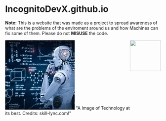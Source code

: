# IncognitoDevX.github.io

**Note:** This is a website that was made as a project to spread awareness of what are the problems of the enviroment around us and how Machines can fix some of them. 
Please do not **MISUSE** the code.

![The world has many things we can fix and cannot. Click on some of the slots to look at the problems modern-day technology can fix.!](Technology-Image.jpg) <img align="right" width="100" height="100" src="http://www.fillmurray.com/100/100">
"A Image of Technology at its best. Credits: skill-lync.com!"
